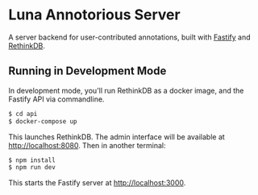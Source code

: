 # Luna Annotorious Server

A server backend for user-contributed annotations, 
built with [Fastify](https://www.fastify.io/) and
[RethinkDB](https://rethinkdb.com/).


## Running in Development Mode

In development mode, you'll run RethinkDB as a docker image, and the Fastify API via commandline.

```sh
$ cd api
$ docker-compose up
```

This launches RethinkDB. The admin interface will be available at <http://localhost:8080>. Then in another terminal:

```sh
$ npm install
$ npm run dev
```

This starts the Fastify server at <http://localhost:3000>.